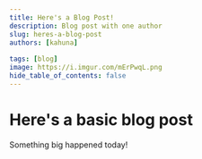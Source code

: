 ```yaml
---
title: Here's a Blog Post!
description: Blog post with one author
slug: heres-a-blog-post
authors: [kahuna]
 
tags: [blog]
image: https://i.imgur.com/mErPwqL.png
hide_table_of_contents: false
---
```


# Here's a basic blog post
Something big happened today!